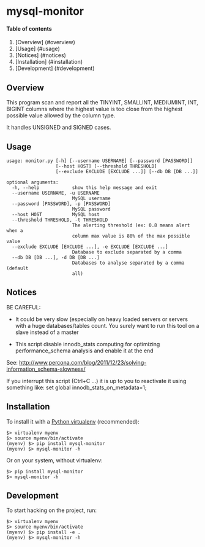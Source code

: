 # mysql-monitor

#### Table of contents

1. [Overview] (#overview)
2. [Usage] (#usage)
3. [Notices] (#notices)
4. [Installation] (#installation)
5. [Development] (#development)

## Overview
This program scan and report all the TINYINT, SMALLINT, MEDIUMINT, INT, BIGINT columns where the highest value is too
close from the highest possible value allowed by the column type.

It handles UNSIGNED and SIGNED cases.

## Usage

```
usage: monitor.py [-h] [--username USERNAME] [--password [PASSWORD]]
                  [--host HOST] [--threshold THRESHOLD]
                  [--exclude EXCLUDE [EXCLUDE ...]] [--db DB [DB ...]]

optional arguments:
  -h, --help            show this help message and exit
  --username USERNAME, -u USERNAME
                        MySQL username
  --password [PASSWORD], -p [PASSWORD]
                        MySQL password
  --host HOST           MySQL host
  --threshold THRESHOLD, -t THRESHOLD
                        The alerting threshold (ex: 0.8 means alert when a
                        column max value is 80% of the max possible value
  --exclude EXCLUDE [EXCLUDE ...], -e EXCLUDE [EXCLUDE ...]
                        Database to exclude separated by a comma
  --db DB [DB ...], -d DB [DB ...]
                        Databases to analyse separated by a comma (default
                        all)
```

## Notices
BE CAREFUL:
 - It could be very slow (especially on heavy loaded servers or servers with a huge databases/tables count.
 You surely want to run this tool on a slave instead of a master

 - This script disable innodb_stats computing for optimizing performance_schema analysis and enable it at the end

 See: http://www.percona.com/blog/2011/12/23/solving-information_schema-slowness/

 If you interrupt this script (Ctrl+C ...) it is up to you to reactivate it using something like:
 set global innodb_stats_on_metadata=1;


## Installation

To install it with a [Python virtualenv](http://docs.python-guide.org/en/latest/dev/virtualenvs/) (recommended):

```
$> virtualenv myenv
$> source myenv/bin/activate
(myenv) $> pip install mysql-monitor
(myenv) $> mysql-monitor -h
```

Or on your system, without virtualenv:

```
$> pip install mysql-monitor
$> mysql-monitor -h
```

## Development

To start hacking on the project, run:

```
$> virtualenv myenv
$> source myenv/bin/activate
(myenv) $> pip install -e .
(myenv) $> mysql-monitor -h
```
